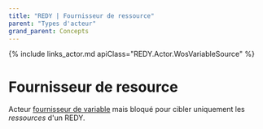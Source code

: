 ```yaml
---
title: "REDY | Fournisseur de ressource"
parent: "Types d'acteur"
grand_parent: Concepts
---
```



{% include links_actor.md apiClass="REDY.Actor.WosVariableSource" %}

# Fournisseur de resource

Acteur [fournisseur de variable](./redy-wos-variable-source.md) mais bloqué pour cibler uniquement les *ressources* d'un REDY.
